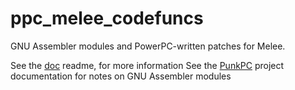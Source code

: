 # ppc_melee_codefuncs
GNU Assembler modules and PowerPC-written patches for Melee.

See the [doc](/doc) readme, for more information
See the [PunkPC](https://github.com/Punkline/punkpc) project documentation for notes on GNU Assembler modules
